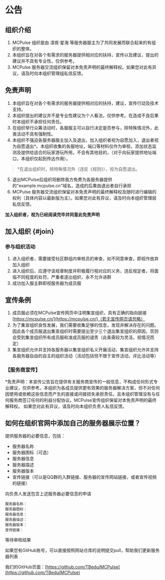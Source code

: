 # 公告

## 组织介绍

1. MCPulse 组织是由 凛夜·星海 等服务器服主为了共同发展而联合起来的有组织的整体。  
2. 本组织旨在对各个有需求的服务器提供相对应的扶持，宣传以及建议，提出的建议并不具有专业性，仅供参考。  
3. MCPulse 服务器交流组织保留对本免责声明的最终解释权。如果您对此有异议，请及时向本组织管理组私信反馈。  

## 免责声明

1. 本组织旨在对各个有需求的服务器提供相对应的扶持，建议，宣传行动及技术支持。  
2. 本组织提出的建议并不是专业性建议为个人看法，仅供参考。在造成不良后果时本组织不承担任何责任。  
3. 在组织举行众筹活动时，各服服主可以自行决定是否参与，除特殊情况外，此类活动不具有强制性。  
4. 本组织不强迫各服务器服主加入及退出，加入组织者视为自愿加入，退出者视为自愿退出*。本组织收集的各服地址，端口等材料仅作为审核，添加状态监测及提供给适合的玩家游玩所用，不会有其他目的，（对于向玩家提供地址端口，本组织仅起到传达作用）。  
> *在退出组织时，除特殊情况外（违反《规则》），视为自愿退出。  
5. 退出MCPulse后组织将删除我方免费为各服务器提供的"example.mcpulse.cn"域名，造成的后果由退出者自行承担  
6. MCPulse 服务器交流组织保留对本免责声明的最终解释权及随时进行编辑的权利（具体内容以最新版为主）。如果您对此有异议，请及时向本组织管理层私信反馈。  

**加入组织者，视为已经阅读完毕并同意此免责声明**

## 加入组织 {#join}

### 参与组织活动
1. 进入组织者，需要接受社区群组内审核员的审查，如不同意审查，即视作放弃加入组织  
2. 进入组织后，应遵守该规章制度并积极履行相对应的义务，违反规定者，将面临不同程度的处罚，严重者逐出组织，永不允许进群  
3. 成功加入服主群即视服务器为成员服  

## 宣传条例

1. 成员服必须在MCPulse宣传网页中注明集宣组织，具有正确的指向链接[https://mcpulse.cn/](https://mcpulse.cn/)（若无宣传网页请忽略）  
2. 为了集宣组织良性发展，我们需要收集足够的信息，发现并解决存在的问题。因此各个成员服退出集宣组织时需要提出至少三个退出集宣组织的原因，否则会受到集宣组织所有成员服和准成员服的谴责（此条需较为灵活，视情况而定）  
3. 集宣组织允许并支持各服务器以集宣组织名义开展活动，集宣组织允许并支持各服务器自由的自主的组织活动（活动包括但不限于宣传活动，评比活动等）  

### 【服务商宣传】
*免责声明：本宣传公告旨在提供有关服务商宣传的一般信息，不构成任何形式专业建议，仅供参考。本组织为各成员提供更有效果的服务器解决方案，但不对任何因使用或依赖这些信息而产生的直接或间接损失承担责任。且本组织管理没有与任何服务商签订任何的利益分配协议。MCPulse宣传组织保留对本免责声明的最终解释权。 如果您对此有异议，请及时向本组织负责人私信反馈。

## 如何在组织官网中添加自己的服务器展示位置？

提供服务器的必要信息，包括：
- 服务器名称
- 服务器图标（可选）
- 服务器信息
- 服务器描述
- 服务器版本
- 宣传链接（可以是QQ群的入群链接、服务器的宣传网站链接，或者宣传视频的链接）

向负责人发送包含上述服务器必要信息的申请

```TEXT
服务器名称：
服务器图标：
服务器信息：
服务器描述：
服务器版本：
宣传链接：
```

等待审核结果

如果您有GitHub账号，可以直接按照网站仓库的说明提交pull，帮助我们更新服务器列表

我们的GitHub页面：[https://github.com/TBedu/MCPulse](https://github.com/TBedu/MCPulse)

